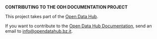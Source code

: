<!--
SPDX-FileCopyrightText: NOI Techpark <digital@noi.bz.it>

SPDX-License-Identifier: CC0-1.0
-->

**CONTRIBUTING TO THE ODH DOCUMENTATION PROJECT**

This project takes part of the [Open Data Hub](http://opendatahub.bz.it/).

If you want to contribute to the [Open Data Hub
Documentation](http://opendatahub.readthedocs.io/en/latest/index.html), 
send an email to info@opendatahub.bz.it.
